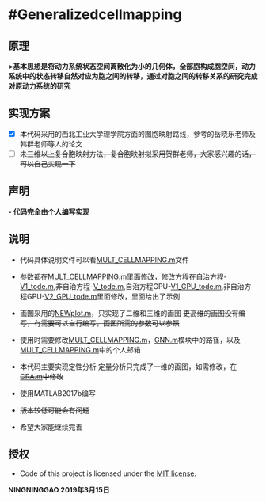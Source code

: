 #Generalizedcellmapping
===

## 原理
**>基本思想是将动力系统状态空间离散化为小的几何体，全部胞构成胞空间，动力系统中的状态转移自然对应为胞之间的转移，通过对胞之间的转移关系的研究完成对原动力系统的研究**

## 实现方案
- [x] 本代码采用的西北工业大学理学院方面的图胞映射路线，参考的岳晓乐老师及韩群老师等人的论文
- [ ] ~~未三维以上复合胞映射方法，复合胞映射拟采用贺群老师，大家感兴趣的话，可以自己实现一下~~

## 声明
**- 代码完全由个人编写实现**

## 说明
- 代码具体说明文件可以看[MULT_CELLMAPPING.m](code/MULT_CELLMAPPING.m)文件

- 参数都在[MULT_CELLMAPPING.m](code/MULT_CELLMAPPING.m)里面修改，修改方程在自治方程-[V1_tode.m](code/V1_tode.m),非自治方程-[V_tode.m](code/V_tode.m),自治方程GPU-[V1_GPU_tode.m](code/V1_GPU_tode.m),非自治方程GPU-[V2_GPU_tode.m](code/V2_GPU_tode.m)里面修改，里面给出了示例

- 画图采用的[NEWplot.m](code/NEWplot.m)，只实现了二维和三维的画图 ~~更高维的画图没有编写，有需要可以自行编写，画图所需的参数可以参照~~

- 使用时需要修改[MULT_CELLMAPPING.m](code/MULT_CELLMAPPING.m)，[GNN.m](code/GNN.m)模块中的路径，以及[MULT_CELLMAPPING.m](code/MULT_CELLMAPPING.m)中的个人邮箱

- 本代码主要实现定性分析 ~~定量分析只完成了一维的画图，如需修改，在[GRA.m](code/GRA.m)中修改~~

- 使用MATLAB2017b编写

- ~~版本较低可能会有问题~~

- 希望大家能继续完善

## 授权
- Code of this project is licensed under the [MIT license](LICENSE).

**NINGNINGGAO 2019年3月15日**
